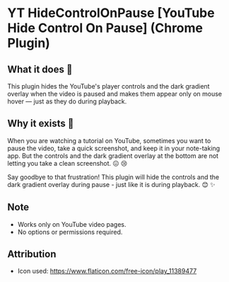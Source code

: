 # YT HideControlOnPause [YouTube Hide Control On Pause] (Chrome Plugin)

## What it does 🤔
This plugin hides the YouTube's player controls and the dark gradient overlay when the video is paused and makes them appear only on mouse hover — just as they do during playback.

## Why it exists 🧐
When you are watching a tutorial on YouTube, sometimes you want to pause the video, take a quick screenshot, and keep it in your note-taking app. But the controls and the dark gradient overlay at the bottom are not letting you take a clean screenshot. 😖 😢

Say goodbye to that frustration! This plugin will hide the controls and the dark gradient overlay during pause - just like it is during playback. 😊 ✨

## Note
- Works only on YouTube video pages.
- No options or permissions required.

## Attribution
- Icon used: https://www.flaticon.com/free-icon/play_11389477
